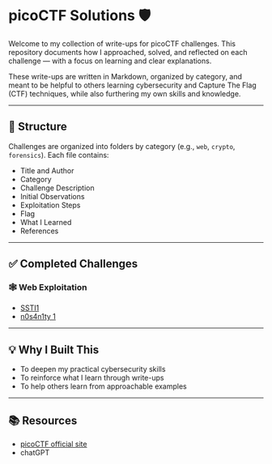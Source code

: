# picoCTF Solutions 🛡️

Welcome to my collection of write-ups for picoCTF challenges. This repository documents how I approached, solved, and reflected on each challenge — with a focus on learning and clear explanations.

These write-ups are written in Markdown, organized by category, and meant to be helpful to others learning cybersecurity and Capture The Flag (CTF) techniques, while also furthering my own skills and knowledge.

---

## 📁 Structure

Challenges are organized into folders by category (e.g., `web`, `crypto`, `forensics`). Each file contains:

- Title and Author
- Category
- Challenge Description 
- Initial Observations
- Exploitation Steps
- Flag  
- What I Learned  
- References

---

## ✅ Completed Challenges

### 🕸️ Web Exploitation
- [SSTI1](WebExploitation/SSTI1.md)
- [n0s4n1ty 1](WebExploitation/n0s4n1ty1.md)
<!-- Add more links as you go -->

---

## 💡 Why I Built This
- To deepen my practical cybersecurity skills
- To reinforce what I learn through write-ups
- To help others learn from approachable examples

---

## 📚 Resources
- [picoCTF official site](https://picoctf.org/)
- chatGPT
